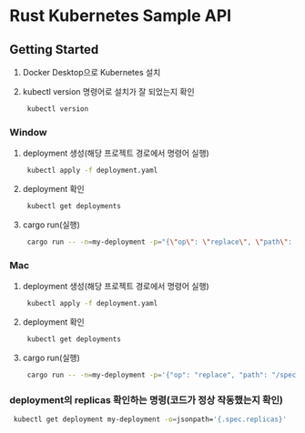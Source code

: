 # Rust Kubernetes Sample API

## Getting Started

1. Docker Desktop으로 Kubernetes 설치

2. kubectl version 명령어로 설치가 잘 되었는지 확인

   ```bash
    kubectl version
   ```

### Window

1. deployment 생성(해당 프로젝트 경로에서 명령어 실행)

   ```bash
    kubectl apply -f deployment.yaml
   ```

2. deployment 확인

   ```bash
    kubectl get deployments
   ```

3. cargo run(실행)

   ```bash
    cargo run -- -n=my-deployment -p="{\"op\": \"replace\", \"path\": \"/spec/replicas\", \"value\":4}"
   ```

### Mac

1. deployment 생성(해당 프로젝트 경로에서 명령어 실행)

   ```bash
    kubectl apply -f deployment.yaml
   ```

2. deployment 확인

   ```bash
    kubectl get deployments
   ```

3. cargo run(실행)

   ```bash
    cargo run -- -n=my-deployment -p='{"op": "replace", "path": "/spec/replicas", "value":4}'
   ```

### deployment의 replicas 확인하는 명령(코드가 정상 작동했는지 확인)

```bash
 kubectl get deployment my-deployment -o=jsonpath='{.spec.replicas}'
```
